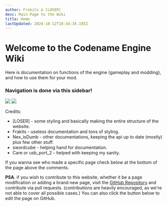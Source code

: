 ```yaml
---
author: Frakits & [LOSER]
desc: Main Page to the Wiki
title: Home
lastUpdated: 2024-10-12T18:34:34.185Z
---
```

# Welcome to the Codename Engine Wiki
Here is documentation on functions of the engine (gameplay and modding), and how to use them for your mod.

### Navigation is done via this sidebar!
<img class="arrow_thing desktop" src="root/img/sidebar_pointer(1).png">
<img class="arrow_thing mobile" src="root/img/sidebar_pointer_mobile(1).png">


Credits:
- [LOSER] - some styling and basically making the entire structure of the website.
- Frakits - useless documentation and tons of styling.
- Nex_isDumb - other documentations, keeping the api up to date (mostly) plus few other stuff.
- swordcube - helping hand for documentation.
- Care or usb_port_2 - helped with keeping my sanity.

If you wanna see who made a specific page check below at the bottom of the page above the comments.

**PSA**. if you wish to contribute to this website, whether it be a page modification or adding a brand new page, visit the <a href="https://github.com/CodenameCrew/codename-website">GitHub Repository</a> and contribute via pull requests. (contributions are heavily encouraged, as we're not able to cover all possible cases.) You can also click the button below to edit the page on GitHub.

